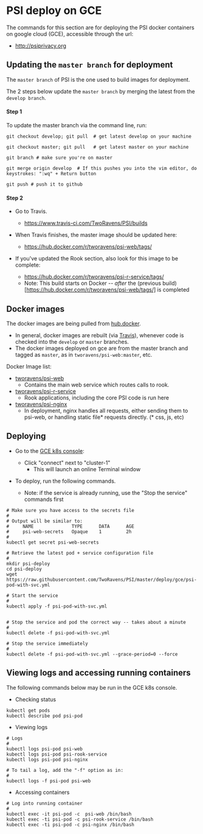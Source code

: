 # PSI deploy on GCE

The commands for this section are for deploying the PSI docker containers on google cloud (GCE), accessible through the url:
  - http://psiprivacy.org

## Updating the `master branch` for deployment

The `master branch` of PSI is the one used to build images for deployment.

The 2 steps below update the `master branch` by merging the latest from the `develop branch`.


#### Step 1

To update the master branch via the command line, run:

```
git checkout develop; git pull  # get latest develop on your machine

git checkout master; git pull   # get latest master on your machine

git branch # make sure you're on master

git merge origin develop  # If this pushes you into the vim editor, do keystrokes: ":wq" + Return button

git push # push it to github
```

#### Step 2

- Go to Travis.  
  - https://www.travis-ci.com/TwoRavens/PSI/builds
  
- When Travis finishes, the master image should be updated here:
  - https://hub.docker.com/r/tworavens/psi-web/tags/

- If you've updated the Rook section, also look for this image to be complete:
  - https://hub.docker.com/r/tworavens/psi-r-service/tags/
  - Note: This build starts on Docker -- _after_ the (previous build)[https://hub.docker.com/r/tworavens/psi-web/tags/] is completed


## Docker images

The docker images are being pulled from [hub.docker](https://hub.docker.com/r/tworavens).  
- In general, docker images are rebuilt (via [Travis](https://www.travis-ci.com/TwoRavens/PSI)), whenever code is checked into the `develop` or `master` branches.
- The docker images deployed on gce are from the master branch and tagged as `master`, as in `tworavens/psi-web:master`, etc.

Docker Image list:

- [tworavens/psi-web](https://hub.docker.com/r/tworavens/psi-web/tags/)
  - Contains the main web service which routes calls to rook.
- [tworavens/psi-r-service](https://hub.docker.com/r/tworavens/psi-r-service/tags/)
  - Rook applications, including the core PSI code is run here
- [tworavens/psi-nginx](https://hub.docker.com/r/tworavens/psi-nginx/tags/)
  - In deployment, nginx handles all requests, either sending them to psi-web, or handling static file* requests directly.  (* css, js, etc)


## Deploying

- Go to the [GCE k8s console](https://console.cloud.google.com/kubernetes/list):
  - Click "connect" next to "cluster-1"
    - This will launch an online Terminal window

- To deploy, run the following commands.  
  - Note: if the service is already running, use the "Stop the service" commands first

```
# Make sure you have access to the secrets file
#
# Output will be similar to:
#     NAME              TYPE      DATA      AGE
#     psi-web-secrets   Opaque    1         2h
#
kubectl get secret psi-web-secrets

# Retrieve the latest pod + service configuration file
#    
mkdir psi-deploy
cd psi-deploy
wget https://raw.githubusercontent.com/TwoRavens/PSI/master/deploy/gce/psi-pod-with-svc.yml

# Start the service
#
kubectl apply -f psi-pod-with-svc.yml


# Stop the service and pod the correct way -- takes about a minute
#
kubectl delete -f psi-pod-with-svc.yml

# Stop the service immediately
#
kubectl delete -f psi-pod-with-svc.yml --grace-period=0 --force
```

## Viewing logs and accessing running containers

The following commands below may be run in the GCE k8s console.

- Checking status

```
kubectl get pods
kubectl describe pod psi-pod
```

- Viewing logs

```
# Logs
#
kubectl logs psi-pod psi-web
kubectl logs psi-pod psi-rook-service
kubectl logs psi-pod psi-nginx

# To tail a log, add the "-f" option as in:
#
kubectl logs -f psi-pod psi-web
```

- Accessing containers

```
# Log into running container
#
kubectl exec -it psi-pod -c  psi-web /bin/bash
kubectl exec -ti psi-pod -c psi-rook-service /bin/bash
kubectl exec -ti psi-pod -c psi-nginx /bin/bash
```
